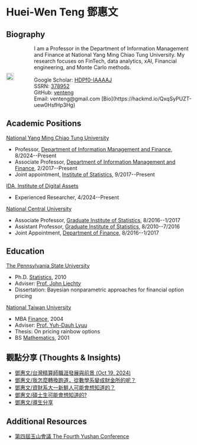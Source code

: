 # Huei-Wen Teng 鄧惠文

## Biography  

<div style="display: flex; align-items: center;">
  <img src="https://i.imgur.com/K3qUn90.jpg" style="width: 38%; margin-right: 20px;"/>
  <div>
    I am a Professor in the Department of Information Management and Finance at National Yang Ming Chiao Tung University. My research focuses on FinTech, data analytics, xAI, Financial engineering, and Monte Carlo methods. <br><br> 
      Google Scholar: <a href="https://scholar.google.com/citations?user=HDPf0-IAAAAJ&hl=en">HDPf0-IAAAAJ</a><br>  
    SSRN: <a href="https://papers.ssrn.com/sol3/cf_dev/AbsByAuth.cfm?per_id=3789459">378952</a><br>  
    GitHub: <a href="https://github.com/venteng">venteng</a><br>  
    Email: venteng@gmail.com  
    [Bio](https://hackmd.io/QxqSyPUZT-uew0HsfHp3Hg)

  </div>
</div>


## Academic Positions

[National Yang Ming Chiao Tung University](https://www.nycu.edu.tw/)
- Professor, [Department of Information Management and Finance](https://imf.nctu.edu.tw), 8/2024--Present
- Associate Professor, [Department of Information Management and Finance](https://imf.nctu.edu.tw), 2/2017--Present
- Joint appointment, [Institute of Statistics](https://stat.nycu.edu.tw/), 9/2017--Present

[IDA, Institute of Digital Assets](https://ida.ase.ro)
- Experienced Researcher, 4/2024--Present

[National Central University](https://www.ncu.edu.tw)
- Associate Professor, [Graduate Institute of Statistics](http://www.stat.ncu.edu.tw/), 8/2016--1/2017
- Assistant Professor, [Graduate Institute of Statistics](http://www.stat.ncu.edu.tw/), 8/2010--7/2016
- Joint Appointment, [Department of Finance](https://fm.mgt.ncu.edu.tw/zh-TW), 8/2016--1/2017


## Education 

[The Pennsylvania State University](https://www.psu.edu/)
- Ph.D. [Statistics](https://science.psu.edu/stat), 2010
- Adviser: [Prof. John Liechty](http://www.personal.psu.edu/faculty/j/c/jcl12/)
- Dissertation: Bayesian nonparametric approaches for financial option pricing

[National Taiwan University](https://www.ntu.edu.tw/)
- MBA [Finance](https://management.ntu.edu.tw/Fin), 2004
- Adviser: [Prof. Yuh-Dauh Lyuu](https://www.csie.ntu.edu.tw/~lyuu/)
- Thesis: On pricing rainbow options
- BS [Mathematics](http://www.math.ntu.edu.tw/),  2001


<!---
## Teaching 
 [Metaverse! 前進元宇宙](https://hackmd.io/RyNu7V3nToaT6Qb2WQujjw?both)-- Statistics
- Mathematical Statistics
- Machine Learning & FinTech
-->

<!-- - Bayesian Modeling and Markov Chain Monte Carlo Simulation 
-->

## 觀點分享 (Thoughts & Insights)

- [鄧惠文/台灣精算師職涯發展與前景 (Oct 19, 2024)](https://hackmd.io/@hwteng/BkDmb-xlkl)
- [鄧惠文/我怎麼轉換跑道，從數學系變成財金所的呢？](https://hackmd.io/7XkdaE4yRAKAs2FIiEG5Lw)
- [鄧惠文/資財系大一新鮮人可能會想知道的？](https://hackmd.io/7XkdaE4yRAKAs2FIiEG5Lw)
- [鄧惠文/碩士生可能會想知道的?](https://hackmd.io/7XA3UFoCRjqT1kW6E4HZbw)
- [鄧惠文/導生分享](https://hackmd.io/nf4uLb40TUW2axK_jCLQLA)

## Additional Resources

- [第四屆玉山會議 The Fourth Yushan Conference](https://yushan-conference.notion.site/4th-Yushan-Conference-9e9d4beb98e64e5c928e5e0680c80d67)
